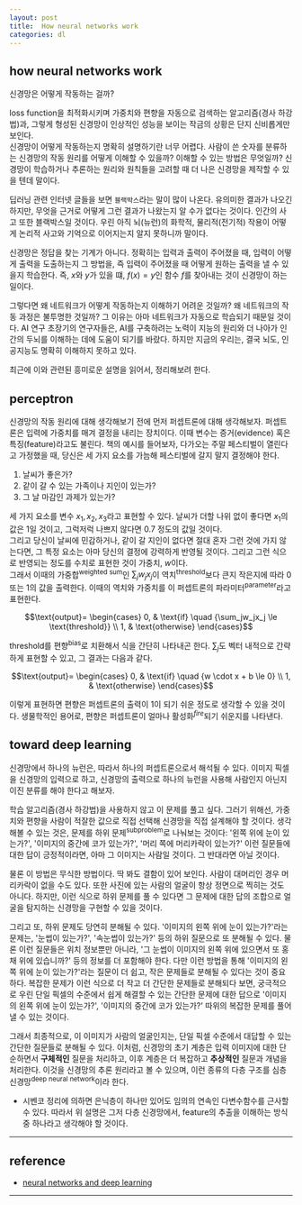 ```yaml
---
layout: post
title:  How neural networks work
categories: dl
---
```


## how neural networks work
신경망은 어떻게 작동하는 걸까?  

loss function을 최적화시키며 가중치와 편향을 자동으로 검색하는 알고리즘(경사 하강법)과, 그렇게 형성된 신경망이 인상적인 성능을 보이는 작금의 상황은 단지 신비롭게만 보인다.  
신경망이 어떻게 작동하는지 명확히 설명하기란 너무 어렵다. 사람이 쓴 숫자를 분류하는 신경망의 작동 원리를 어떻게 이해할 수 있을까? 이해할 수 있는 방법은 무엇일까? 신경망이 학습하거나 추론하는 원리와 원칙들을 고려할 때 더 나은 신경망을 제작할 수 있을 텐데 말이다.  

딥러닝 관련 인터넷 글들을 보면 `블랙박스`라는 말이 많이 나온다. 유의미한 결과가 나오긴 하지만, 무엇을 근거로 어떻게 그런 결과가 나왔는지 알 수가 없다는 것이다. 인간의 사고 또한 블랙박스일 것이다. 우린 아직 뇌(뉴런)의 화학적, 물리적(전기적) 작용이 어떻게 논리적 사고와 기억으로 이어지는지 알지 못하니까 말이다.  

신경망은 정답을 찾는 기계가 아니다. 정확히는 입력과 출력이 주어졌을 때, 입력이 어떻게 출력을 도출하는지 그 방법을, 즉 입력이 주어졌을 때 어떻게 원하는 출력을 낼 수 있을지 학습한다. 즉, $x$와 $y$가 있을 떄, $f(x)=y$인 함수 $f$를 찾아내는 것이 신경망이 하는 일이다.  

그렇다면 왜 네트워크가 어떻게 작동하는지 이해하기 어려운 것일까? 왜 네트워크의 작동 과정은 불투명한 것일까? 그 이유는 아마 네트워크가 자동으로 학습되기 때문일 것이다. AI 연구 초장기의 연구자들은, AI를 구축하려는 노력이 지능의 원리와 더 나아가 인간의 두뇌를 이해하는 데에 도움이 되기를 바랐다. 하지만 지금의 우리는, 결국 뇌도, 인공지능도 명확히 이해하지 못하고 있다.  

최근에 이와 관련된 흥미로운 설명을 읽어서, 정리해보려 한다.

## perceptron
신경망의 작동 원리에 대해 생각해보기 전에 먼저 퍼셉트론에 대해 생각해보자. 퍼셉트론은 입력에 가중치를 매겨 결정을 내리는 장치이다. 이때 변수는 증거(evidence) 혹은 특징(feature)라고도 불린다. 책의 예시를 들어보자, 다가오는 주말 페스티벌이 열린다고 가정했을 때, 당신은 세 가지 요소를 가늠해 페스티벌에 갈지 말지 결정해야 한다.  

1. 날씨가 좋은가?
2. 같이 갈 수 있는 가족이나 지인이 있는가?
3. 그 날 마감인 과제가 있는가?

세 가지 요소를 변수 $x_1, x_2, x_3$라고 표현할 수 있다. 날씨가 더할 나위 없이 좋다면 $x_1$의 값은 1일 것이고, 그럭저럭 나쁘지 않다면 0.7 정도의 값일 것이다.  
그리고 당신이 날씨에 민감하거나, 같이 갈 지인이 없다면 절대 혼자 그런 것에 가지 않는다면, 그 특정 요소는 아마 당신의 결정에 강력하게 반영될 것이다. 그리고 그런 식으로 반영되는 정도를 수치로 표현한 것이 가중치, $w$이다.  
그래서 이때의 가중합<sup>weighted sum</sup>인 $\sum_jw_jx_j$이 역치<sup>threshold</sup>보다 큰지 작은지에 따라 0 또는 1의 값을 출력한다. 이때의 역치와 가중치를 이 퍼셉트론의 파라미터<sup>parameter</sup>라고 표현한다.

$$\text{output}=
\begin{cases}
0, & \text{if} \quad {\sum_jw_jx_j \le \text{threshold}} \\
1, & \text{otherwise}
\end{cases}$$

threshold를 편향<sup>bias</sup>로 치환해서 식을 간단히 나타내곤 한다. $\sum_j$도 벡터 내적으로 간략하게 표현할 수 있고, 그 결과는 다음과 같다.  

$$\text{output}=
\begin{cases}
0, & \text{if} \quad {w \cdot x + b \le 0} \\
1, & \text{otherwise}
\end{cases}$$

이렇게 표현하면 편향은 퍼셉트론의 출력이 1이 되기 쉬운 정도로 생각할 수 있을 것이다. 생물학적인 용어로, 편향은 퍼셉트론이 얼마나 활성화<sup>*fire*</sup>되기 쉬운지를 나타낸다.

## toward deep learning
신경망에서 하나의 뉴런은, 따라서 하나의 퍼셉트론으로서 해석될 수 있다. 이미지 픽셀을 신경망의 입력으로 하고, 신경망의 출력으로 하나의 뉴런을 사용해 사람인지 아닌지 이진 분류를 해야 한다고 해보자.  

학습 알고리즘(경사 하강법)을 사용하지 않고 이 문제를 풀고 싶다. 그러기 위해선, 가중치와 편향을 사람이 적잘한 값으로 직접 선택해 신경망을 직접 설계해야 할 것이다. 생각해볼 수 있는 것은, 문제를 하위 문제<sup>subproblem</sup>로 나눠보는 것이다: '왼쪽 위에 눈이 있는가?', '이미지의 중간에 코가 있는가?', '머리 쪽에 머리카락이 있는가?' 이런 질문들에 대한 답이 긍정적이라면, 아마 그 이미지는 사람일 것이다. 그 반대라면 아닐 것이다.  

물론 이 방법은 무식한 방법이다. 딱 봐도 결함이 있어 보인다. 사람이 대머리인 경우 머리카락이 없을 수도 있다. 또한 사진에 있는 사람의 얼굴이 항상 정면으로 찍히는 것도 아니다. 하지만, 이런 식으로 하위 문제를 풀 수 있다면 그 문제에 대한 답의 조합으로 얼굴을 탐지하는 신경망을 구현할 수 있을 것이다.  

그리고 또, 하위 문제도 당연히 분해될 수 있다. '이미지의 왼쪽 위에 눈이 있는가?'라는 문제는, '눈썹이 있는가?', '속눈썹이 있는가?' 등의 하위 질문으로 또 분해될 수 있다. 물론 이런 질문들은 위치 정보뿐만 아니라, '그 눈썹이 이미지의 왼쪽 위에 있으면서 또 홍채 위에 있습니까?' 등의 정보를 더 포함해야 한다. 다만 이런 방법을 통해 '이미지의 왼쪽 위에 눈이 있는가?'라는 질문이 더 쉽고, 작은 문제들로 분해될 수 있다는 것이 중요하다. 복잡한 문제가 이런 식으로 더 작고 더 간단한 문제들로 분해되다 보면, 궁극적으로 우린 단일 픽셀의 수준에서 쉽게 해결할 수 있는 간단한 문제에 대한 답으로 '이미지의 왼쪽 위에 눈이 있는가?', '이미지의 중간에 코가 있는가?' 따위의 복잡한 문제를 풀어낼 수 있는 것이다.  

그래서 최종적으로, 이 이미지가 사람의 얼굴인지는, 단일 픽셀 수준에서 대답할 수 있는 간단한 질문들로 분해될 수 있다. 이처럼, 신경망의 초기 계층은 입력 이미지에 대한 단순하면서 **구체적인** 질문을 처리하고, 이후 계층은 더 복잡하고 **추상적인** 질문과 개념을 처리한다. 이것을 신경망의 추론 원리라고 볼 수 있으며, 이런 종류의 다층 구조를 심층 신경망<sup>deep neural network</sup>이라 한다.  

+ 시벤코 정리에 의하면 은닉층이 하나만 있어도 임의의 연속인 다변수함수를 근사할 수 있다. 따라서 위 설명은 그저 다층 신경망에서, feature의 추출을 이해하는 방식 중 하나라고 생각해야 할 것이다.

---
## **reference**
* [neural networks and deep learning](http://neuralnetworksanddeeplearning.com/)

---